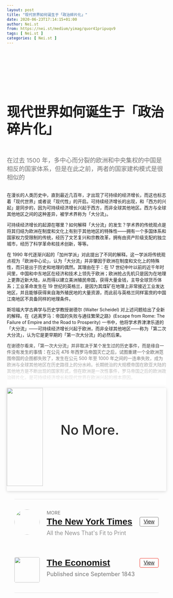 ```yaml
---
layout: post
title: "现代世界如何诞生于「政治碎片化」"
date: 2020-06-23T17:14:15+01:00
author: Nei.st
from: https://nei.st/medium/yimag/quor41pripuqv9
tags: [ Nei.st ]
categories: [ Nei.st ]
---
```


<article class="post-19472 post type-post status-publish format-standard hentry category-yimag" id="post-19472"> <header class="page-header medium Archives"><div class="page-header__image"></div><div class="page-header__content"><h1 class="page-title text-align-center">现代世界如何诞生于「政治碎片化」</h1></div> </header><div class="entry-content aesop-entry-content" id="post-19472-content"><link as="font" crossorigin="anonymous" href="//cdn.jsdelivr.net/gh/0nd1jyU39XQ/_/glyph/font-face/0uIzqoZjSuJfvSBnvgXTcApMtcVhMcpr.woff" rel="preload" type="font/woff"/><link as="font" crossorigin="anonymous" href="//cdn.jsdelivr.net/gh/0nd1jyU39XQ/_/glyph/font-face/1sTnSLZWDKucPX6SAk.woff" rel="preload" type="font/woff"/><style>@font-face{font-family:"etQuXe8pln0zqff6VgxLRg";font-display:fallback;src:url(//cdn.jsdelivr.net/gh/0nd1jyU39XQ/_/glyph/font-face/0uIzqoZjSuJfvSBnvgXTcApMtcVhMcpr.woff) format("woff");font-style:normal;font-weight:400}@font-face{font-family:"PingFang-SC-W3";font-display:fallback;src:url(//cdn.jsdelivr.net/gh/0nd1jyU39XQ/_/glyph/font-face/1sTnSLZWDKucPX6SAk.woff) format("woff");font-style:normal;font-weight:400}</style><p class="blog-post__description">在过去 1500 年，多中心而分裂的欧洲和中央集权的中国是相反的国家体系，但是在此之前，两者的国家建构模式是很相似的</p><span id="more-19472"></span><style>.container.large.img { max-width: 1440px; } span.phNnwJb1vcZnORRPE7cBOQ { color: rgba(2, 158, 116, 1); } .container.large.img.edge{max-width:1440px;width:100%}@media (max-width:1460px){.container.large.img.edge .aesop-image-component{margin:0 20px}}@media (max-width:889px){.container.large.img.edge .aesop-image-component{margin:0 5%}}@media (max-width:767px){.container.img.edge{width:100%}.container.img.edge .aesop-image-component{width:90%;margin:0 auto;max-width:800px}}.page-header{padding:110px 0 0}.page-header__content{max-width:800px}.page-title:not(#algolia-search-box){--x-height-multiplier:0.342;--baseline-multiplier:0.22;font-size:42px;line-height:1.3;letter-spacing:-.015em;text-align:left}.entry-content>p:first-of-type{color:rgba(0,0,0,.54);font-size:19px}.entry-content>h2{--x-height-multiplier:0.342;--baseline-multiplier:0.22;font-style:normal;letter-spacing:-.015em;font-family:schnyder-scond-normal-600,etQuXe8pln0zqff6VgxLRg,SF Pro Display,PingFangSC-Thin,graphik-normal-300,PingFang-SC-W3,Segoe UI,Roboto,Microsoft YaHei UI,Source Han Sans SC,Helvetica Neue,Helvetica,Arial,sans-serif;font-weight:400;}.entry-content>h2.graf-after--p{margin-top:56px}.hentry{padding-bottom:0}@media (max-width:767px){.entry-content>h2{font-size:28px;letter-spacing:-.015em;}.entry-content>h2.graf-after--p{margin-top:28px}.entry-content>p:first-of-type{font-size:17px}.page-title:not(#algolia-search-box){font-size:32px;line-height:1.3;letter-spacing:-.015em}} svg#dino { width: 72px; margin-left: 30%; } .entry-content a:not(.button),.entry-content a:not(.button):hover{border-bottom-color:rgba(3, 168, 124, 1)} span.fefac7064e5 { color: rgba(3, 168, 124, 1); }</style><div class="container img"><div class="aspectRatioPlaceholder"><div class="progressiveMedia" data-height="2776" data-width="1838"> <img alt="" class="progressiveMedia-image" data-src="https://cdn.jsdelivr.net/gh/0nd1jyU39XQ/_/img/1/9780691172187.jpg" src="https://cdn.jsdelivr.net/gh/0nd1jyU39XQ/_/img/1/9780691172187.jpg"/></div></div></div><p>在漫长的人类历史中，直到最近几百年，才出现了可持续的经济增长，而这也标志着「现代世界」或者说「现代性」的开启。可持续经济增长的出现，和「西方的兴起」是同步的，因为可持续经济增长兴起于西方，而非全球其他地区。西方与全球其他地区之间的这种差异，被学术界称为「大分流」。</p><p>可持续经济增长的起源在哪里？如何解释「大分流」的发生？学术界的传统观点是将其归结为欧洲在制度和文化上有别于其他地区的特殊性——拥有一个多国体系和国家权力受限制的传统，经历了文艺复兴和宗教改革，拥有由资产阶级支配的独立城市，经历了科学革命和技术创新，等等。</p><p>在 1990 年代逐渐兴起的「加州学派」对此提出了不同的解释。这一学派将传统观点视为「欧洲中心论」，认为「大分流」并非肇因于欧洲在制度和文化上的特殊性，而只是出于历史和地理的偶然。其理由在于：在 17 世纪中叶以前的近千年时间里，中国和中东地区在经济和技术上领先于欧洲；欧洲抢占先机只是因为在地理上更靠近新大陆，从而得以建立美洲殖民帝国，获得大量金钱，主导全球货币体系；工业革命发生在 19 世纪的英格兰，是因为其煤矿在地理上非常接近工业发达地区，并且能够获得来自海外殖民地的大量资源，而此前与英格兰同样富庶的中国江南地区不具备同样的地理条件。</p><p>斯坦福大学古典学与历史学教授谢德尔 (Walter Scheidel) 对上述问题给出了全新的解释。在《逃离罗马：帝国的失败与通往繁荣之路》(Escape from Rome: The Failure of Empire and the Road to Prosperity) 一书中，他将学术界津津乐道的「大分流」——可持续经济增长兴起于欧洲，而非全球其他地区——称为「第二次大分流」，认为它是更早期的「第一次大分流」的必然后果。</p><p>在谢德尔看来，「第一次大分流」并非取决于某个发生过的历史事件，而是缘自一件没有发生的事情：在公元 476 年西罗马帝国灭亡之后，试图重建一个全欧洲范围帝国的企图都失败了，发生在公元 500 年至 1000 年之间的一连串失败，成为欧洲与全球其他地区在历史路径上的分水岭。长期统治的大规模帝国在欧亚大陆的其他地方是不断出现的国家形式，但在欧洲是一次性事件，罗马帝国之后的欧洲政治碎片化，是可持续经济增长和现代世界在欧洲兴起的根本原因。</p><div class="code-block code-block-1" style="margin: 8px 0; clear: both;"><div class="container ads_KbHEVhh8Rw"><div class="card card--blog post-sidebar"><div class="card-body"><div class="logo_ngcontent-kty-0"> </div><div class="iframe-blocker U6XAMK63Vh00WqvF2BacIQ"><div class="background-h60B"> </div><div class="WumZiPCS4MeMw4pxQ"> <ins class="adsbygoogle GQRYJ4ilqIfEmC2iS9UfdQ" data-ad-client="ca-pub-2392282512996260" data-ad-format="fluid" data-ad-layout="in-article" data-ad-slot="8142634852" data-full-width-responsive="false" style="display:block; text-align:center;"></ins> </div></div></div><div class="card-footer"><div class="card-footer-wrapper" layout="row bottom-left"></div></div></div></div></div><section class="entry-content preview"><p>谢德尔把中国作为欧洲的比较对象。他指出，在过去 1500 年，多中心而分裂的欧洲和中央集权的中国是相反的国家体系，但是在此之前，两者的国家建构模式是很相似的。罗马帝国和汉帝国一样，通过专业官僚机构和强大的军队来实施统治，通过税收来维持财政。虽然罗马帝国脱胎于罗马共和国，但是随着时间发展，其官僚体系日益强大严密，其统治日益定于一尊，与汉帝国越来越相似。</p><p>在罗马帝国的全盛时期，欧洲的大部分地区，连同北非和中东，都在其疆域之内，接受中央集权的统治，地中海成为罗马帝国的内海。罗马帝国的成功源自其自身的强大和对手的弱势。一方面，罗马从共和国时期开始，就一直能够比它的对手动用更大规模的军队，这使得罗马纵然经历无数战役的失败，也总是在战争中取得最后的胜利。之所以能够享有源源不断的兵员供给，关键在于罗马对于赋予公民权非常慷慨，大量移民、被释放的奴隶和被征服地区的人民都成为罗马公民，而罗马男性公民在军队中服役的比例非常高，政府以服兵役替代缴税。</p><p>另一方面，早期罗马位于意大利半岛上，处在以埃及、波斯和希腊为中心的古代世界的边缘，可以在没有外国干涉的情况下建设国家。亚历山大大帝的早逝和他建立的希腊化帝国的分裂，使得罗马避免了外来的毁灭性打击，如果亚历山大大帝从印度回到希腊之后挥师西向进入意大利，历史将会改写。但是在亚历山大大帝之后，罗马的主要地缘政治对手，诸如迦太基、希腊伊庇鲁斯王国、塞琉古帝国和托勒密帝国，都无法匹敌罗马的军事动员能力。在对付西欧和北欧缺乏组织的蛮族部落时，罗马的优势就更加明显。</p><p>罗马对地中海的主宰是独一无二的，历史上再也没有一个政权可以控制地中海的全部海岸线。因为当时罗马在地中海西半部分只有迦太基一个对手，但是已经令罗马倾其国力建立了庞大的海军。如果有更多对手，罗马的海军建设将不堪重负，从而阻止其扩张。</p><p>在西罗马帝国灭亡之后，最有可能重建一个类似规模的帝国的机会是在 6 世纪中叶，东罗马帝国 (亦称拜占庭帝国) 皇帝查士丁尼试图收复西罗马帝国的疆土，但是在鼠疫的冲击下，这一尝试失败了。在查士丁尼之后，其他建立欧洲大一统帝国的尝试更加难以成真。无论法兰克帝国、神圣罗马帝国、拿破仑帝国，或是昙花一现，或是虚有其表。相比之下，公元 220 年汉帝国覆灭之后的中国也经历了长期的分裂，但是在公元 589 年重新统一于隋朝，此后大一统成为主流。欧洲重建帝国的失败使得欧洲的国家建设走上了与中国不同的轨迹，此即「第一次大分流」。</p><p>「第一次大分流」的第一个层面是财政系统。中国的财政系统以对农田征税为基础，能够在每一次王朝更迭中很快重建。而在欧洲，罗马帝国的财政系统在后罗马时代的欧洲逐渐消失，在缺乏有组织征税的情况下，导致了持续的国家财政收入不足，从而削弱了政治权力和军事动员的能力。</p><div class="code-block code-block-1" style="margin: 8px 0; clear: both;"><div class="container ads_KbHEVhh8Rw"><div class="card card--blog post-sidebar"><div class="card-body"><div class="logo_ngcontent-kty-0"> </div><div class="iframe-blocker U6XAMK63Vh00WqvF2BacIQ"><div class="background-h60B"> </div><div class="WumZiPCS4MeMw4pxQ"> <ins class="adsbygoogle GQRYJ4ilqIfEmC2iS9UfdQ" data-ad-client="ca-pub-2392282512996260" data-ad-format="fluid" data-ad-layout="in-article" data-ad-slot="8142634852" data-full-width-responsive="false" style="display:block; text-align:center;"></ins> </div></div></div><div class="card-footer"><div class="card-footer-wrapper" layout="row bottom-left"></div></div></div></div></div><p>第二个层面是政治制度。吊诡的是，正是由于后罗马时期的欧洲各国征税能力不足，所以统治者必须在财政问题上和其手下的封地贵族讨价还价，随着时间发展，逐渐形成了欧洲政治制度的优势。因为讨价还价的协商过程使得欧洲各国的统治者和其手下的封地贵族可以将权力制度化，成为未来建设国家能力的基础。此外，一夫一妻制使得中世纪欧洲各国王室周期性地面临缺少男性继承人的危机，国家的政治稳定不能全盘依赖于王室继统的稳定，而是倚仗以贵族为主的代议机构的支撑，代议机构对王权的削弱和限制始终存在。而中国的一夫多妻制意味着皇帝一般都不乏子嗣，皇位的血脉传承就可以保持政治稳定，但是这种政治稳定并不会带来国家能力的提升。</p><p>第三个层面是文化和观念。在罗马帝国灭亡之后的中世纪欧洲，天主教会扮演了决定性的角色，通过高于王权的神权政治纵横捭阖，让各国的世俗统治者相互为敌，保持了欧洲政治的多中心和碎片化。天主教会也用教会信众的身份认同取代了原本盛行于欧洲诸蛮族部落中的亲属关系网络，对亲属关系网络的破坏是欧洲代议体制兴起的关键。而在东罗马帝国，由于帝国的政治稳定和皇权的强大，东正教会对世俗政权处于依附地位。在欧亚大陆的其他地区，无论是宗教神权还是士大夫的道统，都不可能在实际上凌驾于世俗政权之上。</p><p>上述三个方面的分流，意味着后罗马时代的欧洲不可能有一个国家具备当初罗马崛起的条件。财政收入不足导致军事动员能力不足，众多对手的存在导致霸权强国也无法实现「赢家通吃」。</p><p>谢德尔对于「第一次大分流」的论述，亦考虑到了地理与制度发展的相互作用。他指出，有两个地理因素特别重要，一是欧洲破碎的地貌，二是欧洲与大草原的距离。</p><p>欧洲只有 6% 的地域是山区，中国的山区面积比例则为 33%，但是关键不在于山地面积的多少，而是在于山区与耕地相互交错的程度。在早期中国，黄河流域的中原和关中地区提供了富饶的耕地，位于这个核心地域的国家有实力征服和统治周边地区。随着时间发展，黄河流域和长江流域都被纳入了帝国的版图，汇合成为更加幅员辽阔、交通便利的大范围耕地来提供赋税。中国拥有一个在经济上处于主导地位、范围广袤、物产丰饶的中央地区，这对于中国的政治大一统是关键的。而欧洲缺乏这样一个中央地区，比利牛斯山脉、阿尔卑斯山脉、喀尔巴阡山脉等等形成了天然屏障，这对于欧洲的政治碎片化也是关键的。</p><p>欧亚大陆的大草原对于前现代世界地缘政治的影响至为深远。横无际涯的大草原造就了迥异于定居民族的游牧民族。周期性的物资匮乏，注定了游牧民族对定居社会的劫掠成为常态。而他们的娴熟骑术、高度机动性和在受到威胁时撤退到草原深处的能力，对定居社会造成了巨大威胁。来自大草原的威胁对于许多亚洲国家的政治发展都起到了关键作用，对中国的影响尤其巨大。在漫长的历史上，中国受到的外部威胁几乎鲜有例外地都是来自北方草原。为应对这种来自单一方向的军事威胁，中国建立了中央集权的帝国，以举国之力来处理边患。</p><div class="code-block code-block-1" style="margin: 8px 0; clear: both;"><div class="container ads_KbHEVhh8Rw"><div class="card card--blog post-sidebar"><div class="card-body"><div class="logo_ngcontent-kty-0"> </div><div class="iframe-blocker U6XAMK63Vh00WqvF2BacIQ"><div class="background-h60B"> </div><div class="WumZiPCS4MeMw4pxQ"> <ins class="adsbygoogle GQRYJ4ilqIfEmC2iS9UfdQ" data-ad-client="ca-pub-2392282512996260" data-ad-format="fluid" data-ad-layout="in-article" data-ad-slot="8142634852" data-full-width-responsive="false" style="display:block; text-align:center;"></ins> </div></div></div><div class="card-footer"><div class="card-footer-wrapper" layout="row bottom-left"></div></div></div></div></div><p>大草原对于欧洲的影响却是边缘性的。西欧东部最边陲的城市和大草原也有相当遥远的距离。1241 年，蒙古帝国具有征服欧洲的能力，却由于历史的偶然因素而止步 (大汗窝阔台去世，西征统帅拔都需要回蒙古选举新大汗)。然而，即使蒙古帝国统治欧洲，他们对于远离草原的定居民众的统治能力是很存疑的，结果只会强化欧洲的政治碎片化趋势，从而脱离蒙古的直接统治。</p><p>在政治碎片化的中世纪欧洲，国家内部和国家间的多重权力结构造成了残酷而持久的竞争。国王和贵族，教皇和修道院，骑士和城市商人，都在竞争地位和影响力。竞争不仅造成了很多痛苦，也锻造了各方议价和妥协的规则，打开了创新的空间。随着时间演变，这种根深蒂固的多元主义保障了制衡与问责，创造了商业繁荣，出现了诸多独一无二的制度创新，例如公社、行会、公债、国会等等。相反，在中央集权的帝国制度下，权力的垄断可以带来和平与稳定，但是也鼓励了保守主义、王权对社会的掠夺性规则和经济停滞。这也使得帝国总是无法摆脱治乱循环的噩梦。如果罗马帝国幸存，或者像中国那样重新建立统一的王朝，欧洲将不会具有制度和文化上的特殊性，「第二次大分流」也将无从谈起。</p><p>「加州学派」认为可持续经济增长之所以兴起于欧洲，只是出于历史和地理的偶然。谢德尔在本书中批评了这种观点。他指出，无论怎样评估殖民帝国和海洋贸易对于「第二次大分流」所起的作用，都必须首先明白，欧洲在 15 世纪后期的航海大发现是政治碎片化的产物。关键不在于欧洲和美洲在地理上比较接近，而在于国家间的竞争使得欧洲各国具有强烈的动机派遣人员和物资从事海外探险。国家间竞争也促使像热那亚这样的商业城市国家为了从事海洋贸易而发展出了高超的造船技术和航海能力。虽然罗马帝国拥有一支职业化的海军，但其作用在于海上巡逻和剿灭海盗，而不是探索和发现新的贸易路线。如果罗马帝国幸存，即便有可能发现美洲，也不可能将类似规模的资源投入到海外帝国的构建中。</p><p>15 世纪早期的郑和下西洋，在时间上早于欧洲的航海大发现，常常被一些学者视为明朝中国海军实力超强的证据，用来证明欧洲的海上扩张只是出于偶然和幸运才获得成功。谢德尔的看法与此相反，他认为，郑和下西洋是一个教科书式的例子，说明了定于一尊的帝国决策方式，花费大量资金去做一件没有明确物质利益的事情，一旦朝廷的政治偏好发生变化，就迅速熄火。这样的决策方式无法避免经济停滞与治乱循环。</p><p>自从 19 世纪以来，西方社会在经济上的优势，引发了全球非西方社会的效仿。当前，许多非西方国家都实现了工业化和经济腾飞，甚至弯道超车，领先于欧洲。然而，一个社会如果缺乏对于「大分流」历史路径的追问，缺乏制度层面的反思，或将仍旧徘徊在长期可持续经济增长的门槛之外。</p></section><style>.wxyz{max-width:828px;box-sizing:border-box;width:100%;margin-right:auto;margin-left:auto;padding-right:24px;padding-left:24px;display:block}.fvfw{border-top:1px solid rgba(0,0,0,.1);border-bottom:1px solid rgba(0,0,0,.1);padding-top:32px;margin-bottom:25px;margin-top:25px}.fzga{min-height:80px;margin-bottom:32px;position:relative;display:block}.gdge{position:absolute}.dlgg{width:80px;position:relative;height:80px}.fggd{pointer-events:none;left:-5px;top:-5px;height:calc(100% + 10px);width:calc(100% + 10px);position:absolute;fill:#03a87c}.gmcl{border-radius:50%;width:80px;height:80px;display:block}.gngo{display:flex;padding-left:102px;font-family:medium-content-sans-serif-font,-apple-system,BlinkMacSystemFont,Segoe UI,Roboto,Oxygen,Ubuntu,Cantarell,Open Sans,Helvetica Neue,sans-serif;letter-spacing:0;font-weight:400;font-style:normal;text-rendering:optimizeLegibility;-webkit-font-smoothing:antialiased;-moz-osx-font-smoothing:grayscale;-moz-font-feature-settings:"liga" on;color:rgba(0,0,0,.84);font-size:20px;line-height:1.4}.apcq{text-transform:uppercase;font-size:15px;color:rgba(0,0,0,.54);margin:0}span.svgIcon--arrowRight{color:rgba(0,0,0,.54)!important;fill:rgba(0,0,0,.54)!important;display:inline-block;height:19px;line-height:19px}.gngq{margin-bottom:6px;padding-left:102px}.acag,.gngq{display:flex}.acag{justify-content:space-between;align-items:center;width:100%}h2.apgr{font-family:medium-content-sans-serif-font,Lucida Grande,Lucida Sans Unicode,Lucida Sans,Geneva,Arial,sans-serif;font-size:28px;font-weight:600;line-height:36px;color:rgba(0,0,0,.84);margin:0}.fvfw a{border-bottom:none!important}button.gtbn{padding:4px 12px;text-decoration:none;display:inline-block;border-style:solid;border-width:1px;border-radius:4px;background:0;letter-spacing:0;font-size:15.8px;line-height:20px;font-style:normal;box-sizing:border-box}.nyt,button.gtbn.nyt:active,button.gtbn.nyt:focus,button.gtbn.nyt:hover{border-color:rgba(0,0,0,.54);color:rgba(0,0,0,.84);fill:rgba(0,0,0,.84)}.eco,.eco:active,.eco:focus,.eco:hover{border-color:#f02114;fill:#f02114;color:#cc2718}.gngy{max-width:555px;display:flex;padding-left:102px}.gzn{max-width:450px;display:block}h4.hahb{line-height:24px;font-size:18px;color:rgba(0,0,0,.54);margin:0;clear:both;font-weight:300}.hahb b{font-weight:400;font-family:medium-content-sans-serif-font,-apple-system,BlinkMacSystemFont,Segoe UI,Roboto,Oxygen,Ubuntu,Cantarell,Open Sans,Helvetica Neue,sans-serif}.fjhc{display:none}.fxn{padding-top:32px}img.bqgg{width:80px;height:80px;border-radius:4px}.bt{display:inline-block}.gnhd{max-width:550px;display:flex;padding-left:102px}.dndo{background:linear-gradient(hsla(0,0%,100%,0),#fff);position:relative;height:150px;margin-top:-150px;margin-bottom:10px;width:100%}.bqdn,.dndo{display:block}.bqdn{max-width:800px;margin:auto;box-shadow:0 2px 10px rgba(0,0,0,.15);border-radius:4px}.agdr{display:flex}.abcn{display:block}.agdr img,.fvfw img,.fvfw svg{vertical-align:middle}.abcn img{padding-bottom:16px}.dudv{padding:48px 56px}h3.dwam{font-weight:500!important;font-style:normal!important;text-align:inherit;letter-spacing:0;font-size:42px!important;line-height:48px!important;transform:translateY(1.5px);font-family:neist-display-font,SF Pro Display,PingFangSC-Thin,graphik-normal-300,PingFang-SC-W3,Segoe UI,Roboto,Microsoft YaHei UI,Source Han Sans SC,Helvetica Neue,Helvetica,Arial,sans-serif;color:rgba(0,0,0,.84);fill:rgba(0,0,0,.84)}.fjbw{display:none}@media (max-width:848px){.bqdn{margin:0 18px}.agdr{text-align:center;flex-direction:column}.abcg{display:none}.dudv{padding:28px 16px 12px}h3.dwam{font-size:28px!important;line-height:32px!important;transform:translateY(1px)}.fjbw{display:block}.gbaj{align-items:center;margin-bottom:24px;display:flex}.gdge{position:relative;width:102px}.gngo,.gngq{padding-left:0}.gngq{margin-bottom:6px;display:flex}.gngy{padding-left:0}.fjhc,.gngy{display:block}.fjhc{margin-top:24px}.gnhd{padding-left:0;display:block}}section.entry-content.preview{padding-top:0;display:none}section.entry-content.preview>p:first-of-type{color:rgba(0,0,0,.84);font-size:100%}.fe.n.el a,.fe.n.el a:hover{border-bottom:none}</style><div class="dndo"></div><div class="bqdn"><div class="agdr"><div class="abcn abcg"> <img class="dt" height="310" src="https://cdn.jsdelivr.net/gh/0nd1jyU39XQ/_/img/1/0_GLFDRIpcedGcmuSg.png" width="114"/></div><div class="dudv abcn"><h3 class="dwam">No More.</h3></div><div class="fjbw"> <img class="" height="60" src="https://cdn.jsdelivr.net/gh/0nd1jyU39XQ/_/img/1/1_K4MHnSAfehAx3IJQxj7tfg.png" width="300"/></div></div></div><section class="wxyz"><div class="fvfw"><div class="fzga"> <span class="gbaj"><div class="gdge"> <a href="https://nei.st/medium/nytimes"><div class="dlgg"> <img class="gmcl" height="80" src="https://cdn.jsdelivr.net/gh/0nd1jyU39XQ/_/img/1/1_lDzXmG7cKomswLcrSYVVFQ.png" width="80"/></div></a></div><span class="abcn"><div class="gngo"> <span class="apcq">MORE</span><span class="svgIcon--arrowRight"></span></div><div class="gngq"><div class="acag"><h2 class="apgr"><a href="https://nei.st/medium/nytimes">The New York Times</a></h2><div class="abcn abcg"> <button class="gtbn nyt"><a href="https://nei.st/medium/nytimes">View</a></button></div></div></div></span></span><div class="gngy"><div class="gzn"><h4 class="hahb">All the News That's Fit to Print</h4></div><div class="fjhc"> <button class="gtbn nyt"><a href="https://nei.st/medium/nytimes">View</a></button></div></div></div><div class="fxn"></div><div class="fzga"> <span class="gbaj"><div class="gdge"> <a href="https://nei.st/medium/economist"><img class="bqgg" height="80" src="https://cdn.jsdelivr.net/gh/0nd1jyU39XQ/_/img/1/1_ckkT5DtC2JLdBGWGk-PsVA.png" width="80"/></a></div><span class="abcn"><div class="gngq"><div class="acag"><h2 class="apgr"><a class="cvcw" href="https://nei.st/medium/economist">The Economist</a></h2><div class="abcn abcg"><div class="bt"> <button class="gtbn eco"><a href="https://nei.st/medium/economist">View</a></button></div></div></div></div></span></span><div class="gnhd"><div class="gzn"><h4 class="hahb"><b>Published since September 1843</b></h4></div></div></div></div></section></div></article>
